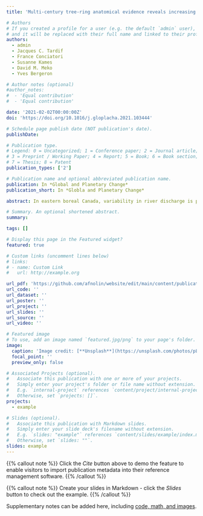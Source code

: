 ```yaml
---
title: 'Multi-century tree-ring anatomical evidence reveals increasing frequency and magnitude of spring discharge and floods in eastern boreal Canada'

# Authors
# If you created a profile for a user (e.g. the default `admin` user), write the username (folder name) here
# and it will be replaced with their full name and linked to their profile.
authors:
  - admin
  - Jacques C. Tardif
  - France Conciatori
  - Susanne Kames
  - David M. Meko
  - Yves Bergeron

# Author notes (optional)
#author_notes:
#  - 'Equal contribution'
#  - 'Equal contribution'

date: '2021-02-02T00:00:00Z'
doi: 'https://doi.org/10.1016/j.gloplacha.2021.103444'

# Schedule page publish date (NOT publication's date).
publishDate: 

# Publication type.
# Legend: 0 = Uncategorized; 1 = Conference paper; 2 = Journal article;
# 3 = Preprint / Working Paper; 4 = Report; 5 = Book; 6 = Book section;
# 7 = Thesis; 8 = Patent
publication_types: ['2']

# Publication name and optional abbreviated publication name.
publication: In *Global and Planetary Change*
publication_short: In *Globla and Planetary Change*

abstract: In eastern boreal Canada, variability in river discharge is poorly understood at the multi-century scale due to short instrumental records. In recent decades, increased magnitude and frequency of spring floods have raised concerns about the potential effects of climate change on flood risk. Unlike tree-ring width, flood rings have a demonstrated dendrochronological utility for reconstructing high discharge in boreal environments. In this study, twelve chronologies of earlywood vessel cross-sectional area (a new hydrological proxy) and ring width were developed from riparian Fraxinus nigra trees periodically flooded in spring. These chronologies were used as predictors of Harricana River spring discharge, which was reconstructed for the period 1771–2016. The reconstruction captured 69% of the variance over a 102-year calibration period. The reconstruction indicates that the magnitude and frequency of spring high discharge has increased since the end of the Little Ice Age (1850–1870 CE) and since 1950. The change from a multi-decadal frequency in the late 19th century to a decadal and then interannual frequency in the late 20th century is associated with an increase in snow cover over much of central-eastern Canada. The association between the reconstructed spring discharge and spring atmospheric circulation indices NINO3.4, AMO, NAO may also have changed in these periods and further work is needed to assess the stability of these associations. The correlation between reconstructed and instrumental spring discharge at the regional scale, as well as the shared features in reconstructed discharge and other paleorecords from subarctic Québec suggest a common hydrological signal across the study area and for the early 20th to 21st centuries. The unprecedently low and high spring discharge in recent decades compared to the historical natural variability of the last 250 years also suggests that the increase in flood frequency and magnitude originates from climate change.

# Summary. An optional shortened abstract.
summary: 

tags: []

# Display this page in the Featured widget?
featured: true

# Custom links (uncomment lines below)
# links:
# - name: Custom Link
#   url: http://example.org

url_pdf: 'https://github.com/afnolin/website/edit/main/content/publication/example/Nolin et al.2021a-GloPlaCha.pdf'
url_code: ''
url_dataset: ''
url_poster: ''
url_project: ''
url_slides: ''
url_source: ''
url_video: ''

# Featured image
# To use, add an image named `featured.jpg/png` to your page's folder.
image:
  caption: 'Image credit: [**Unsplash**](https://unsplash.com/photos/pLCdAaMFLTE)'
  focal_point: ''
  preview_only: false

# Associated Projects (optional).
#   Associate this publication with one or more of your projects.
#   Simply enter your project's folder or file name without extension.
#   E.g. `internal-project` references `content/project/internal-project/index.md`.
#   Otherwise, set `projects: []`.
projects:
  - example

# Slides (optional).
#   Associate this publication with Markdown slides.
#   Simply enter your slide deck's filename without extension.
#   E.g. `slides: "example"` references `content/slides/example/index.md`.
#   Otherwise, set `slides: ""`.
slides: example
---
```


{{% callout note %}}
Click the _Cite_ button above to demo the feature to enable visitors to import publication metadata into their reference management software.
{{% /callout %}}

{{% callout note %}}
Create your slides in Markdown - click the _Slides_ button to check out the example.
{{% /callout %}}

Supplementary notes can be added here, including [code, math, and images](https://wowchemy.com/docs/writing-markdown-latex/).
